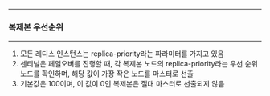 -----
### 복제본 우선순위
-----
1. 모든 레디스 인스턴스는 replica-priority라는 파라미터를 가지고 있음
2. 센티널은 페일오버를 진행할 때, 각 복제본 노드의 replica-priority라는 우선 순위 노드를 확인하며, 해당 값이 가장 작은 노드를 마스터로 선출
3. 기본값은 100이며, 이 값이 0인 복제본은 절대 마스터로 선출되지 않음
